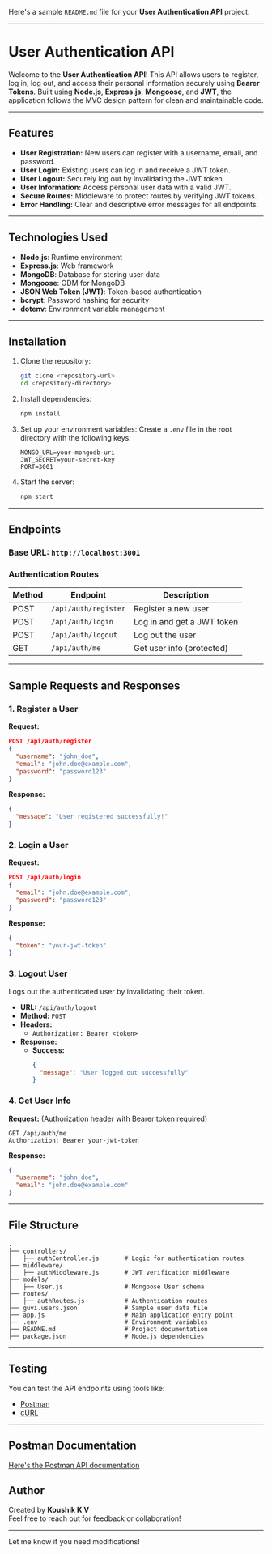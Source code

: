 Here's a sample `README.md` file for your **User Authentication API** project:

---

# User Authentication API

Welcome to the **User Authentication API**! This API allows users to register, log in, log out, and access their personal information securely using **Bearer Tokens**. Built using **Node.js**, **Express.js**, **Mongoose**, and **JWT**, the application follows the MVC design pattern for clean and maintainable code.

---

## Features

- **User Registration:** New users can register with a username, email, and password.
- **User Login:** Existing users can log in and receive a JWT token.
- **User Logout:** Securely log out by invalidating the JWT token.
- **User Information:** Access personal user data with a valid JWT.
- **Secure Routes:** Middleware to protect routes by verifying JWT tokens.
- **Error Handling:** Clear and descriptive error messages for all endpoints.

---

## Technologies Used

- **Node.js**: Runtime environment
- **Express.js**: Web framework
- **MongoDB**: Database for storing user data
- **Mongoose**: ODM for MongoDB
- **JSON Web Token (JWT)**: Token-based authentication
- **bcrypt**: Password hashing for security
- **dotenv**: Environment variable management

---

## Installation

1. Clone the repository:
   ```bash
   git clone <repository-url>
   cd <repository-directory>
   ```

2. Install dependencies:
   ```bash
   npm install
   ```

3. Set up your environment variables:
   Create a `.env` file in the root directory with the following keys:
   ```env
   MONGO_URL=your-mongodb-uri
   JWT_SECRET=your-secret-key
   PORT=3001
   ```

4. Start the server:
   ```bash
   npm start
   ```

---

## Endpoints

### **Base URL:** `http://localhost:3001`

### **Authentication Routes**

| Method | Endpoint         | Description                |
|--------|------------------|----------------------------|
| POST   | `/api/auth/register` | Register a new user        |
| POST   | `/api/auth/login`    | Log in and get a JWT token |
| POST   | `/api/auth/logout`   | Log out the user           |
| GET    | `/api/auth/me`       | Get user info (protected)  |

---

## Sample Requests and Responses

### 1. **Register a User**
   **Request:**
   ```json
   POST /api/auth/register
   {
     "username": "john_doe",
     "email": "john.doe@example.com",
     "password": "password123"
   }
   ```

   **Response:**
   ```json
   {
     "message": "User registered successfully!"
   }
   ```

### 2. **Login a User**
   **Request:**
   ```json
   POST /api/auth/login
   {
     "email": "john.doe@example.com",
     "password": "password123"
   }
   ```

   **Response:**
   ```json
   {
     "token": "your-jwt-token"
   }
   ```

### 3. **Logout User**
Logs out the authenticated user by invalidating their token.

- **URL:** `/api/auth/logout`
- **Method:** `POST`
- **Headers:** 
  - `Authorization: Bearer <token>`
- **Response:**
  - **Success:** 
    ```json
    {
      "message": "User logged out successfully"
    }
    ```


### 4. **Get User Info**
   **Request:** (Authorization header with Bearer token required)
   ```http
   GET /api/auth/me
   Authorization: Bearer your-jwt-token
   ```

   **Response:**
   ```json
   {
     "username": "john_doe",
     "email": "john.doe@example.com"
   }
   ```

---

## File Structure

```
.
├── controllers/
│   ├── authController.js       # Logic for authentication routes
├── middleware/
│   ├── authMiddleware.js       # JWT verification middleware
├── models/
│   ├── User.js                 # Mongoose User schema
├── routes/
│   ├── authRoutes.js           # Authentication routes
├── guvi.users.json             # Sample user data file
├── app.js                      # Main application entry point
├── .env                        # Environment variables
├── README.md                   # Project documentation
├── package.json                # Node.js dependencies
```

---

## Testing

You can test the API endpoints using tools like:

- [Postman](https://www.postman.com/)
- [cURL](https://curl.se/)

---



## Postman Documentation

[Here's the Postman API documentation](https://documenter.getpostman.com/view/38564233/2sAYBSjCv5)


## Author

Created by **Koushik K V**  
Feel free to reach out for feedback or collaboration!

---

Let me know if you need modifications!